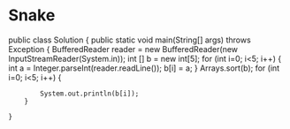 # Snake
public class Solution
{
    public static void main(String[] args) throws Exception
    {
        BufferedReader reader  = new BufferedReader(new InputStreamReader(System.in));
        int [] b = new int[5];
        for (int i=0; i<5; i++)
        {
            int a = Integer.parseInt(reader.readLine());
            b[i] = a;
        }
        Arrays.sort(b);
        for (int i=0; i<5; i++)
        {

            System.out.println(b[i]);
        }
        
    }
